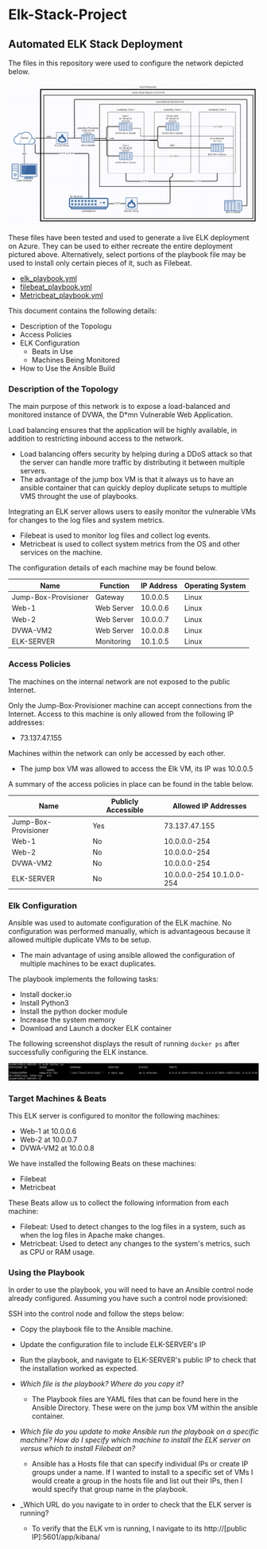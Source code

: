 # Elk-Stack-Project
## Automated ELK Stack Deployment

The files in this repository were used to configure the network depicted below.

![Topology Diagram](Images/Topology_Diagram.png)

These files have been tested and used to generate a live ELK deployment on Azure. They can be used to either recreate the entire deployment pictured above. Alternatively, select portions of the playbook file may be used to install only certain pieces of it, such as Filebeat.

  - [elk_playbook.yml](Playbooks/elk_playbook.yml)
  - [filebeat_playbook.yml](Playbooks/filebeat_playbook.yml)
  - [Metricbeat_playbook.yml](Playbooks/Metricbeat_playbook.yml)

This document contains the following details:
- Description of the Topologu
- Access Policies
- ELK Configuration
  - Beats in Use
  - Machines Being Monitored
- How to Use the Ansible Build


### Description of the Topology

The main purpose of this network is to expose a load-balanced and monitored instance of DVWA, the D*mn Vulnerable Web Application.

Load balancing ensures that the application will be highly available, in addition to restricting inbound access to the network.
- Load balancing offers security by helping during a DDoS attack so that the server can handle more traffic by distributing it between multiple servers.
- The advantage of the jump box VM is that it always us to have an ansible container that can quickly deploy duplicate setups to multiple VMS throught the use of playbooks.

Integrating an ELK server allows users to easily monitor the vulnerable VMs for changes to the log files and system metrics.
- Filebeat is used to monitor log files and collect log events.
- Metricbeat is used to collect system metrics from the OS and other services on the machine.

The configuration details of each machine may be found below.

| Name                 | Function   | IP Address | Operating System |
|----------------------|------------|------------|------------------|
| Jump-Box-Provisioner | Gateway    | 10.0.0.5   | Linux            |
| Web-1                | Web Server | 10.0.0.6   | Linux            |
| Web-2                | Web Server | 10.0.0.7   | Linux            |
| DVWA-VM2             | Web Server | 10.0.0.8   | Linux            |
| ELK-SERVER           | Monitoring | 10.1.0.5   | Linux            |

### Access Policies

The machines on the internal network are not exposed to the public Internet. 

Only the Jump-Box-Provisioner machine can accept connections from the Internet. Access to this machine is only allowed from the following IP addresses:
- 73.137.47.155

Machines within the network can only be accessed by each other.
- The jump box VM was allowed to access the Elk VM, its IP was 10.0.0.5

A summary of the access policies in place can be found in the table below.

| Name                 | Publicly Accessible | Allowed IP Addresses      |
|----------------------|---------------------|---------------------------|
| Jump-Box-Provisioner | Yes                 | 73.137.47.155             |
| Web-1                | No                  | 10.0.0.0-254              |
| Web-2                | No                  | 10.0.0.0-254              |
| DVWA-VM2             | No                  | 10.0.0.0-254              |
| ELK-SERVER           | No                  | 10.0.0.0-254 10.1.0.0-254 |

### Elk Configuration

Ansible was used to automate configuration of the ELK machine. No configuration was performed manually, which is advantageous because it allowed multiple duplicate VMs to be setup.
- The main advantage of using ansible allowed the configuration of multiple machines to be exact duplicates.

The playbook implements the following tasks:
- Install docker.io
- Install Python3
- Install the python docker module
- Increase the system memory
- Download and Launch a docker ELK container

The following screenshot displays the result of running `docker ps` after successfully configuring the ELK instance.

![docker ps output](Images/docker_ps_output.png)

### Target Machines & Beats
This ELK server is configured to monitor the following machines:
- Web-1 at 10.0.0.6
- Web-2 at 10.0.0.7
- DVWA-VM2 at 10.0.0.8

We have installed the following Beats on these machines:
- Filebeat
- Metricbeat

These Beats allow us to collect the following information from each machine:
- Filebeat: Used to detect changes to the log files in a system, such as when the log files in Apache make changes.
- Metricbeat: Used to detect any changes to the system's metrics, such as CPU or RAM usage.

### Using the Playbook
In order to use the playbook, you will need to have an Ansible control node already configured. Assuming you have such a control node provisioned: 

SSH into the control node and follow the steps below:
- Copy the playbook file to the Ansible machine.
- Update the configuration file to include ELK-SERVER's IP
- Run the playbook, and navigate to ELK-SERVER's public IP to check that the installation worked as expected.

- _Which file is the playbook? Where do you copy it?_
  - The Playbook files are YAML files that can be found here in the Ansible Directory. These were on the jump box VM within the ansible container.
- _Which file do you update to make Ansible run the playbook on a specific machine? How do I specify which machine to install the ELK server on versus which to install Filebeat on?_
  - Ansible has a Hosts file that can specify individual IPs or create IP groups under a name. If I wanted to install to a specific set of VMs I would create a group in the hosts file and list out their IPs, then I would specify that group name in the playbook.
- _Which URL do you navigate to in order to check that the ELK server is running?
  - To verify that the ELK vm is running, I navigate to its http://[public IP]:5601/app/kibana/
